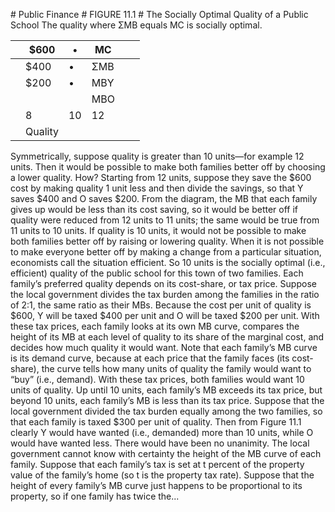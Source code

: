 \# Public Finance # FIGURE 11.1 # The Socially Optimal Quality of a Public School The quality where ΣMB equals MC is socially optimal.

|   | $600    | •  | MC  |   |   |
| - | ------- | -- | --- | - | - |
|   | $400    | •  | ΣMB |   |   |
|   | $200    | •  | MBY |   |   |
|   |         |    | MBO |   |   |
|   | 8       | 10 | 12  |   |   |
|   | Quality |    |     |   |   |

Symmetrically, suppose quality is greater than 10 units—for example 12 units. Then it would be possible to make both families better off by choosing a lower quality. How? Starting from 12 units, suppose they save the $600 cost by making quality 1 unit less and then divide the savings, so that Y saves $400 and O saves $200. From the diagram, the MB that each family gives up would be less than its cost saving, so it would be better off if quality were reduced from 12 units to 11 units; the same would be true from 11 units to 10 units. If quality is 10 units, it would not be possible to make both families better off by raising or lowering quality. When it is not possible to make everyone better off by making a change from a particular situation, economists call the situation efficient. So 10 units is the socially optimal (i.e., efficient) quality of the public school for this town of two families. Each family’s preferred quality depends on its cost-share, or tax price. Suppose the local government divides the tax burden among the families in the ratio of 2:1, the same ratio as their MBs. Because the cost per unit of quality is $600, Y will be taxed $400 per unit and O will be taxed $200 per unit. With these tax prices, each family looks at its own MB curve, compares the height of its MB at each level of quality to its share of the marginal cost, and decides how much quality it would want. Note that each family’s MB curve is its demand curve, because at each price that the family faces (its cost-share), the curve tells how many units of quality the family would want to “buy” (i.e., demand). With these tax prices, both families would want 10 units of quality. Up until 10 units, each family’s MB exceeds its tax price, but beyond 10 units, each family’s MB is less than its tax price. Suppose that the local government divided the tax burden equally among the two families, so that each family is taxed $300 per unit of quality. Then from Figure 11.1 clearly Y would have wanted (i.e., demanded) more than 10 units, while O would have wanted less. There would have been no unanimity. The local government cannot know with certainty the height of the MB curve of each family. Suppose that each family’s tax is set at t percent of the property value of the family’s home (so t is the property tax rate). Suppose that the height of every family’s MB curve just happens to be proportional to its property, so if one family has twice the...